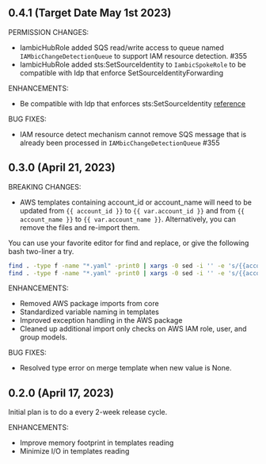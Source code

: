 ## 0.4.1 (Target Date May 1st 2023)

PERMISSION CHANGES:
* IambicHubRole added SQS read/write access to queue named `IAMbicChangeDetectionQueue` to support IAM resource detection. #355
* IambicHubRole added sts:SetSourceIdentity to `IambicSpokeRole` to be compatible with Idp that enforce SetSourceIdentityForwarding

ENHANCEMENTS:
* Be compatible with Idp that enforces sts:SetSourceIdentity [reference](https://docs.aws.amazon.com/IAM/latest/UserGuide/id_credentials_temp_control-access_monitor.html)

BUG FIXES:
* IAM resource detect mechanism cannot remove SQS message that is already been processed in `IAMbicChangeDetectionQueue` #355


## 0.3.0 (April 21, 2023)

BREAKING CHANGES:
* AWS templates containing account_id or account_name will need to be updated from `{{ account_id }}` to `{{ var.account_id }}` and from `{{ account_name }}` to `{{ var.account_name }}`. Alternatively, you can remove the files and re-import them.

You can use your favorite editor for find and replace, or give the following bash two-liner a try.

```bash
find . -type f -name "*.yaml" -print0 | xargs -0 sed -i '' -e 's/{{account_id}}/{{var.account_id}}/g'
find . -type f -name "*.yaml" -print0 | xargs -0 sed -i '' -e 's/{{account_name}}/{{var.account_name}}/g'
```

ENHANCEMENTS:
* Removed AWS package imports from core
* Standardized variable naming in templates
* Improved exception handling in the AWS package
* Cleaned up additional import only checks on AWS IAM role, user, and group models.

BUG FIXES:
* Resolved type error on merge template when new value is None.



## 0.2.0 (April 17, 2023)

Initial plan is to do a every 2-week release cycle.

ENHANCEMENTS:
* Improve memory footprint in templates reading
* Minimize I/O in templates reading
